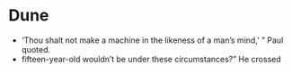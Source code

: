 # Dune
- ‘Thou shalt not make a machine in the likeness of a man’s mind,’ ” Paul quoted.
- fifteen-year-old wouldn’t be under these circumstances?” He crossed
